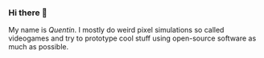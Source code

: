 ### Hi there 👋

My name is _Quentin_. I mostly do weird pixel simulations so called videogames and try to prototype cool stuff using open-source software as much as possible.
